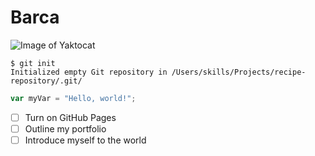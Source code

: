 # Barca

![Image of Yaktocat](https://octodex.github.com/images/yaktocat.png)




```
$ git init
Initialized empty Git repository in /Users/skills/Projects/recipe-repository/.git/
```


``` javascript
var myVar = "Hello, world!";
```
- [ ] Turn on GitHub Pages
- [ ] Outline my portfolio
- [ ] Introduce myself to the world
